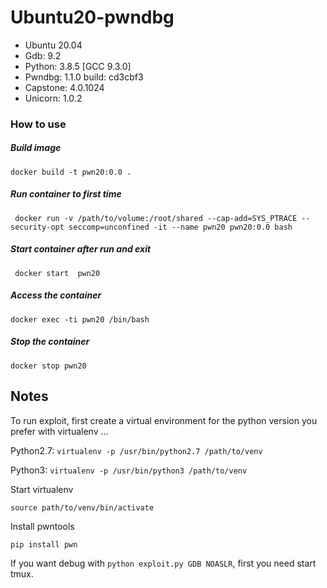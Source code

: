 # Ubuntu20-pwndbg

- Ubuntu 20.04
- Gdb:      9.2
- Python:   3.8.5 [GCC 9.3.0]
- Pwndbg:   1.1.0 build: cd3cbf3
- Capstone: 4.0.1024
- Unicorn:  1.0.2

### How to use

##### Build image
```
docker build -t pwn20:0.0 .
```
 ##### Run container to first time
```
 docker run -v /path/to/volume:/root/shared --cap-add=SYS_PTRACE --security-opt seccomp=unconfined -it --name pwn20 pwn20:0.0 bash
```
 ##### Start container after run and exit
```
 docker start  pwn20
```
 ##### Access the container
```
docker exec -ti pwn20 /bin/bash
```
 ##### Stop the container
```
docker stop pwn20
```
## Notes

To run exploit, first create a virtual environment for the python version you prefer with virtualenv ...

Python2.7: ```virtualenv -p /usr/bin/python2.7 /path/to/venv```

Python3:   ```virtualenv -p /usr/bin/python3 /path/to/venv```

Start virtualenv
```
source path/to/venv/bin/activate
```
Install pwntools
```
pip install pwn
```

If you want debug with ```python exploit.py GDB NOASLR```, first you need start tmux.
